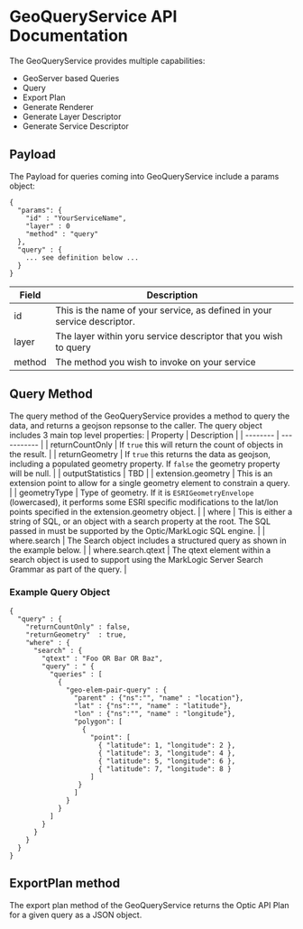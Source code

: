 # GeoQueryService API Documentation

The GeoQueryService provides multiple capabilities:  
 - GeoServer based Queries 
 - Query
 - Export Plan
 - Generate Renderer
 - Generate Layer Descriptor
 - Generate Service Descriptor

## Payload
The Payload for queries coming into GeoQueryService include a params object:
```
{
  "params": {
    "id" : "YourServiceName",
    "layer" : 0
    "method" : "query"
  },
  "query" : {
    ... see definition below ...
  }  
}
```

| Field       | Description |
| ----------- | ----------- |
| id          | This is the name of your service, as defined in your service descriptor.   |
| layer       | The layer within yoru service descriptor that you wish to query        |
| method      | The method you wish to invoke on your service |


## Query Method

The query method of the GeoQueryService provides a method to query the data, and returns a geojson repsonse to the caller. The query object includes 3 main top level properties:
| Property | Description | 
| -------- | ----------- |
| returnCountOnly | If `true` this will return the count of objects in the result. |
| returnGeometry  | If `true` this returns the data as geojson, including a populated geometry property.  If `false` the geometry property will be null. | 
| outputStatistics | TBD | 
| extension.geometry | This is an extension point to allow for a single geometry element to constrain a query.  |
| geometryType | Type of geometry.  If it is `ESRIGeometryEnvelope` (lowercased), it performs some ESRI specific modifications to the lat/lon points specified in the extension.geometry object. |
| where | This is either a string of SQL, or an object with a search property at the root.  The SQL passed in must be supported by the Optic/MarkLogic SQL engine. |
| where.search | The Search object includes a structured query as shown in the example below. |
| where.search.qtext | The qtext element within a search object is used to support using the MarkLogic Server Search Grammar as part of the query. | 

### Example Query Object

```
{
  "query" : {
    "returnCountOnly" : false,
    "returnGeometry"  : true,
    "where" : {
      "search" : {
        "qtext" : "Foo OR Bar OR Baz",
        "query" : " {
          "queries" : [
            {
              "geo-elem-pair-query" : {
                "parent" : {"ns":"", "name" : "location"},
                "lat" : {"ns":"", "name" : "latitude"},
                "lon" : {"ns":"", "name" : "longitude"},
                "polygon": [
                  {
                    "point": [
                      { "latitude": 1, "longitude": 2 },
                      { "latitude": 3, "longitude": 4 },
                      { "latitude": 5, "longitude": 6 },
                      { "latitude": 7, "longitude": 8 }
                    ] 
                 } 
                ]
              }
            }
          ]
        }
      }
    }
  }
}
```



## ExportPlan method

The export plan method of the GeoQueryService returns the Optic API Plan for a given query as a JSON object.
